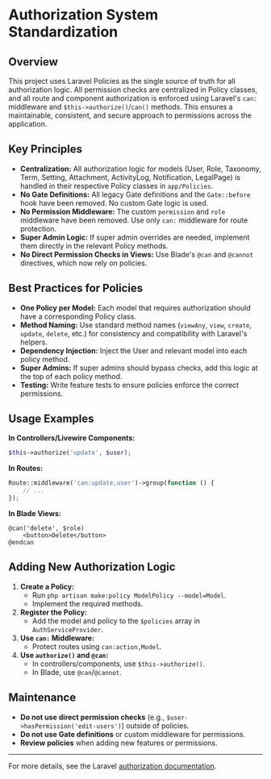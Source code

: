 # Authorization System Standardization

## Overview

This project uses Laravel Policies as the single source of truth for all authorization logic. All permission checks are centralized in Policy classes, and all route and component authorization is enforced using Laravel's `can:` middleware and `$this->authorize()`/`can()` methods. This ensures a maintainable, consistent, and secure approach to permissions across the application.

## Key Principles

- **Centralization:** All authorization logic for models (User, Role, Taxonomy, Term, Setting, Attachment, ActivityLog, Notification, LegalPage) is handled in their respective Policy classes in `app/Policies`.
- **No Gate Definitions:** All legacy Gate definitions and the `Gate::before` hook have been removed. No custom Gate logic is used.
- **No Permission Middleware:** The custom `permission` and `role` middleware have been removed. Use only `can:` middleware for route protection.
- **Super Admin Logic:** If super admin overrides are needed, implement them directly in the relevant Policy methods.
- **No Direct Permission Checks in Views:** Use Blade's `@can` and `@cannot` directives, which now rely on policies.

## Best Practices for Policies

- **One Policy per Model:** Each model that requires authorization should have a corresponding Policy class.
- **Method Naming:** Use standard method names (`viewAny`, `view`, `create`, `update`, `delete`, etc.) for consistency and compatibility with Laravel's helpers.
- **Dependency Injection:** Inject the User and relevant model into each policy method.
- **Super Admins:** If super admins should bypass checks, add this logic at the top of each policy method.
- **Testing:** Write feature tests to ensure policies enforce the correct permissions.

## Usage Examples

**In Controllers/Livewire Components:**
```php
$this->authorize('update', $user);
```

**In Routes:**
```php
Route::middleware('can:update,user')->group(function () {
    // ...
});
```

**In Blade Views:**
```blade
@can('delete', $role)
    <button>Delete</button>
@endcan
```

## Adding New Authorization Logic

1. **Create a Policy:**
   - Run `php artisan make:policy ModelPolicy --model=Model`.
   - Implement the required methods.
2. **Register the Policy:**
   - Add the model and policy to the `$policies` array in `AuthServiceProvider`.
3. **Use `can:` Middleware:**
   - Protect routes using `can:action,Model`.
4. **Use `authorize()` and `@can`:**
   - In controllers/components, use `$this->authorize()`.
   - In Blade, use `@can`/`@cannot`.

## Maintenance

- **Do not use direct permission checks** (e.g., `$user->hasPermission('edit-users')`) outside of policies.
- **Do not use Gate definitions** or custom middleware for permissions.
- **Review policies** when adding new features or permissions.

---

For more details, see the Laravel [authorization documentation](https://laravel.com/docs/authorization). 